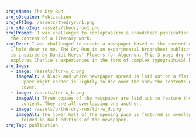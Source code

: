 ```yaml
---
projsName: The Dry Run
projsDscplne: Publication
projsFtImg: /assets/thedryrun1.png
projsHeroImg: /assets/thedryrun1.png
projPrompt: I was challenged to conceptualize a broadsheet publication based on
  the content of a literary work.
projDesc: I was challenged to create a newspaper based on the content of a story
  I hold dear to me. The Dry Run is an experimental broadsheet publication that
  is inspired by Daniel Keyes' Flowers for Algernon. This 3-page dry run
  explores Charlie's experiences in the form of complex typographical hierarchy.
projImgs:
  - image: /assets/tdr-w_c.png
    imageAlt: A black and white newspaper spread is laid out on a flat surface. The
      upper right corner is lightly folded over the show the contents of the
      cover.
  - image: /assets/tdr-w_b.png
    imageAlt: Three copies of the newspaper are laid out to feature the front page
      content. They are all overlapping one another.
  - image: /assets/p/the-dry-run/tdr-w_d.png
    imageAlt: The lower half of the opening page is featured in overlapping,
      folded-in-half editions of the newspaper.
projTag: publication
---
```

